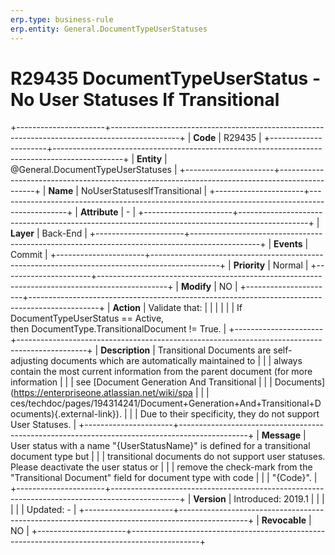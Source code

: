 ```yaml
---
erp.type: business-rule
erp.entity: General.DocumentTypeUserStatuses
---
```


# R29435 DocumentTypeUserStatus - No User Statuses If Transitional
+----------------------+-----------------------------------------------------------------------------------------------+
| **Code**             | R29435                                                                                        |
+----------------------+-----------------------------------------------------------------------------------------------+
| **Entity**           | @General.DocumentTypeUserStatuses                                                                        |
+----------------------+-----------------------------------------------------------------------------------------------+
| **Name**             | NoUserStatusesIfTransitional                                                                  |
+----------------------+-----------------------------------------------------------------------------------------------+
| **Attribute**        | \-                                                                                            |
+----------------------+-----------------------------------------------------------------------------------------------+
| **Layer**            | Back-End                                                                                      |
+----------------------+-----------------------------------------------------------------------------------------------+
| **Events**           | Commit                                                                                        |
+----------------------+-----------------------------------------------------------------------------------------------+
| **Priority**         | Normal                                                                                        |
+----------------------+-----------------------------------------------------------------------------------------------+
| **Modify**           | NO                                                                                            |
+----------------------+-----------------------------------------------------------------------------------------------+
| **Action**           | Validate that:                                                                                |
|                      |                                                                                               |
|                      | If DocumentTypeUserStatus == Active, then DocumentType.TransitionalDocument != True.          |
+----------------------+-----------------------------------------------------------------------------------------------+
| **Description**      | Transitional Documents are self-adjusting documents which are automatically maintained to     |
|                      | always contain the most current information from the parent document (for more information    |
|                      | see [Document Generation And Transitional                                                     |
|                      | Documents](https://enterpriseone.atlassian.net/wiki/spa                                       |
|                      | ces/techdoc/pages/194314241/Document+Generation+And+Transitional+Documents){.external-link}). |
|                      | Due to their specificity, they do not support User Statuses.                                  |
+----------------------+-----------------------------------------------------------------------------------------------+
| **Message**          | User status with a name \"{UserStatusName}\" is defined for a transitional document type but  |
|                      | transitional documents do not support user statuses. Please deactivate the user status or     |
|                      | remove the check-mark from the \"Transitional Document\" field for document type with code    |
|                      | \"{Code}\".                                                                                   |
+----------------------+-----------------------------------------------------------------------------------------------+
| **Version**          | Introduced: 2019.1                                                                            |
|                      |                                                                                               |
|                      | Updated: -                                                                                    |
+----------------------+-----------------------------------------------------------------------------------------------+
| **Revocable**        | NO                                                                                            |
+----------------------+-----------------------------------------------------------------------------------------------+

  

  

  
